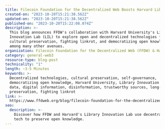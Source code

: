 ```yaml
---
title: Filecoin Foundation for the Decentralized Web Boosts Harvard Library Innovation Lab’s Work to Democratize Open Knowledge
created-on: "2023-10-20T15:21:38.562Z"
updated-on: "2023-10-20T15:21:38.562Z"
published-on: "2023-10-20T15:22:08.074Z"
description: >-
  This blog announces FFDW's collaboration with Harvard University's Library
  Innovation Lab (LIL) to explore open and decentralized technologies for
  cultural preservation, fighting linkrot, and democratizing open knowledge
  among many other avenues.
organization: Filecoin Foundation for the Decentralized Web (FFDW) & Harvard's Library Innovation Lab (LIL)
category: general-web3
resource-type: blog-post
technicality: "1"
length: ~3-5 Minutes
keywords: >-
  Decentralized technologies, cultural preservation, self-governance,
  democratizing open knowledge, Harvard University, Library Innovation Lab, open
  data, digital information, disinformation, trustworthy sources, long-term
  preservation, fighting linkrot
link: >-
  https://www.ffdweb.org/blog/filecoin-foundation-for-the-decentralized-web-boosts-harvard-library-innovation-lab-s-work-to-democratize-open-knowledge/
seo:
  description: >-
    Discover how FFDW and Harvard's Library Innovation Lab use decentralized 
    tech to preserve open knowledge.
---
```

